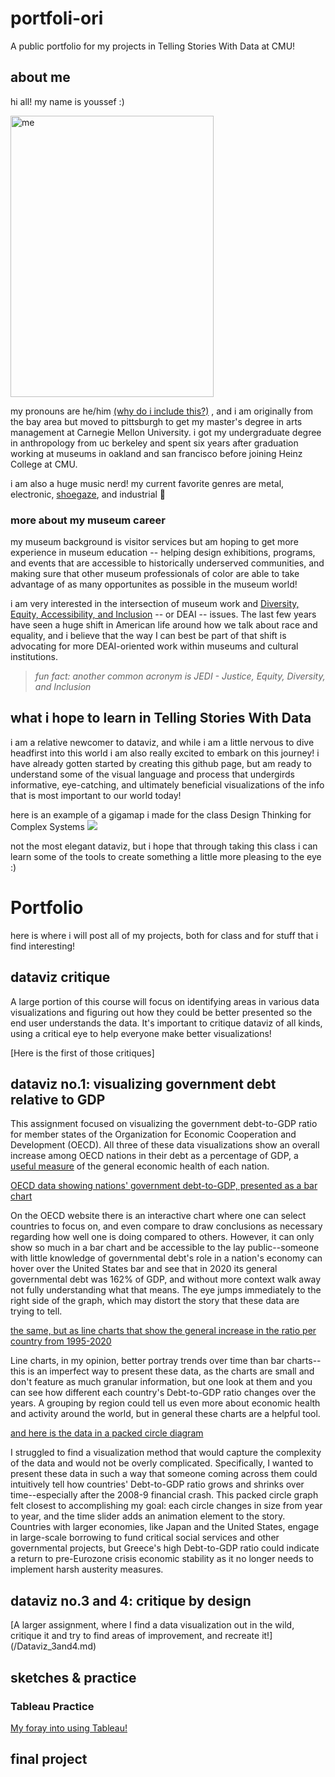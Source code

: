 # portfoli-ori
A public portfolio for my projects in Telling Stories With Data at CMU!

## about me

hi all! my name is youssef :) 

<img src="https://user-images.githubusercontent.com/98067398/150695345-d065d9f7-edfc-4405-8b43-d2870a0a4c74.JPG" alt="me" width="325" height="450">

my pronouns are he/him [(why do i include this?)](https://prospect.org.uk/news/why-we-should-all-start-using-pronouns)
, and i am originally from the bay area but moved to pittsburgh to get my master's degree in arts management at Carnegie Mellon University. i got my undergraduate degree in anthropology from uc berkeley and spent six years after graduation working at museums in oakland and san francisco before joining Heinz College at CMU.

i am also a huge music nerd! my current favorite genres are metal, electronic, [shoegaze](https://youtu.be/OBxJGg6cjqk), and industrial :metal: 

### more about my museum career
my museum background is visitor services but am hoping to get more experience in museum education -- helping design exhibitions, programs, and events that are accessible to historically underserved communities, and making sure that other museum professionals of color are able to take advantage of as many opportunites as possible in the museum world! 

i am very interested in the intersection of museum work and [Diversity, Equity, Accessibility, and Inclusion](https://www.aam-us.org/category/diversity-equity-inclusion-accessibility/) -- or DEAI -- issues. The last few years have seen a huge shift in American life around how we talk about race and equality, and i believe that the way I can best be part of that shift is advocating for more DEAI-oriented work within museums and cultural institutions.
> *fun fact: another common acronym is JEDI - Justice, Equity, Diversity, and Inclusion*

## what i hope to learn in Telling Stories With Data

i am a relative newcomer to dataviz, and while i am a little nervous to dive headfirst into this world i am also really excited to embark on this journey! i have already gotten started by creating this github page, but am ready to understand some of the visual language and process that undergirds informative, eye-catching, and ultimately beneficial visualizations of the info that is most important to our world today! 

here is an example of a gigamap i made for the class Design Thinking for Complex Systems
![](https://user-images.githubusercontent.com/98067398/150697172-52d017ec-fd72-491c-842e-f8fb2e0b908a.jpg)

not the most elegant dataviz, but i hope that through taking this class i can learn some of the tools to create something a little more pleasing to the eye :)

# Portfolio
here is where i will post all of my projects, both for class and for stuff that i find interesting!

## dataviz critique

A large portion of this course will focus on identifying areas in various data visualizations and figuring out how they could be better presented so the end user understands the data. It's important to critique dataviz of all kinds, using a critical eye to help everyone make better visualizations!

[Here is the first of those critiques]

## dataviz no.1: visualizing government debt relative to GDP

This assignment focused on visualizing the government debt-to-GDP ratio for member states of the Organization for Economic Cooperation and Development (OECD). All three of these data visualizations show an overall increase among OECD nations in their debt as a percentage of GDP, a [useful measure](https://data.oecd.org/gga/general-government-debt.htm) of the general economic health of each nation. 

[OECD data showing nations' government debt-to-GDP, presented as a bar chart](/Dataviz_1.md)

On the OECD website there is an interactive chart where one can select countries to focus on, and even compare to draw conclusions as necessary regarding how well one is doing compared to others. However, it can only show so much in a bar chart and be accessible to the lay public--someone with little knowledge of governmental debt's role in a nation's economy can hover over the United States bar and see that in 2020 its general governmental debt was 162% of GDP, and without more context walk away not fully understanding what that means. The eye jumps immediately to the right side of the graph, which may distort the story that these data are trying to tell. 

[the same, but as line charts that show the general increase in the ratio per country from 1995-2020](/Dataviz_2.md) 

Line charts, in my opinion, better portray trends over time than bar charts--this is an imperfect way to present these data, as the charts are small and don't feature as much granular information, but one look at them and you can see how different each country's Debt-to-GDP ratio changes over the years. A grouping by region could tell us even more about economic health and activity around the world, but in general these charts are a helpful tool.

[and here is the data in a packed circle diagram](/Dataviz_3.md)

I struggled to find a visualization method that would capture the complexity of the data and would not be overly complicated. Specifically, I wanted to present these data in such a way that someone coming across them could intuitively tell how countries' Debt-to-GDP ratio grows and shrinks over time--especially after the 2008-9 financial crash. This packed circle graph felt closest to accomplishing my goal: each circle changes in size from year to year, and the time slider adds an animation element to the story. Countries with larger economies, like Japan and the United States, engage in large-scale borrowing to fund critical social services and other governmental projects, but Greece's high Debt-to-GDP ratio could indicate a return to pre-Eurozone crisis economic stability as it no longer needs to implement harsh austerity measures.

## dataviz no.3 and 4: critique by design

[A larger assignment, where I find a data visualization out in the wild, critique it and try to find areas of improvement, and recreate it!] (/Dataviz_3and4.md)

## sketches & practice

### Tableau Practice

[My foray into using Tableau!](/Dataviz_Tableau_1.md)


## final project

